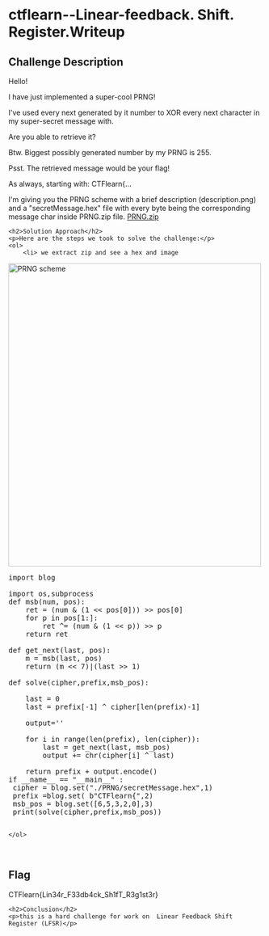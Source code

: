 <title>ctflearn--Linear-feedback. Shift. Register.Writeup </title>
 

<!DOCTYPE html>
<html>
 
<body>
    <h1>ctflearn--Linear-feedback. Shift. Register.Writeup </h1>
    <h2>Challenge Description</h2>
    <p> Hello!

I have just implemented a super-cool PRNG!

I've used every next generated by it number to XOR every next character in my super-secret message with.

Are you able to retrieve it?

Btw. Biggest possibly generated number by my PRNG is 255.

Psst. The retrieved message would be your flag!

As always, starting with: CTFlearn{...

I'm giving you the PRNG scheme with a brief description (description.png) and a "secretMessage.hex" file with every byte being the corresponding message char inside PRNG.zip file.
<a href="https://cybersecctf.github.io/blog/2024/practice/ctflearn/Linear-feedback-Shift-Register/PRNG.zip">PRNG.zip</a>

</p>

    <h2>Solution Approach</h2>
    <p>Here are the steps we took to solve the challenge:</p>
    <ol> 
        <li> we extract zip and see a hex and image
<img src=" https://cybersecctf.github.io/blog/2024/practice/ctflearn/Linear-feedback-Shift-Register/PRNG/description.png" alt="PRNG scheme" width="500" height="600" class="inline"/>

<pre>
import blog

import os,subprocess
def msb(num, pos):
    ret = (num & (1 << pos[0])) >> pos[0]
    for p in pos[1:]:
        ret ^= (num & (1 << p)) >> p
    return ret

def get_next(last, pos):
    m = msb(last, pos)
    return (m << 7)|(last >> 1)

def solve(cipher,prefix,msb_pos):
   
    last = 0
    last = prefix[-1] ^ cipher[len(prefix)-1]

    output=''
    
    for i in range(len(prefix), len(cipher)):
        last = get_next(last, msb_pos)
        output += chr(cipher[i] ^ last)
        
    return prefix + output.encode()
if __name__ == "__main__" :
 cipher = blog.set("./PRNG/secretMessage.hex",1)
 prefix =blog.set( b"CTFlearn{",2)
 msb_pos = blog.set([6,5,3,2,0],3)
 print(solve(cipher,prefix,msb_pos))
 
</pre>
    </ol>
<br>
    <h2>Flag</h2>
    <p class="flag">CTFlearn{Lin34r_F33db4ck_Sh1fT_R3g1st3r}
</p>

    <h2>Conclusion</h2>
    <p>this is a hard challenge for work on  Linear Feedback Shift Register (LFSR)</p>

</body>
</html>
